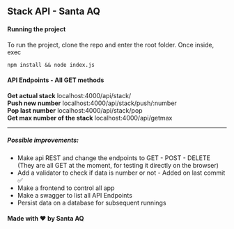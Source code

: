 ## Stack API - Santa AQ

#### Running the project

To run the project, clone the repo and enter the root folder.
Once inside, exec
    

    npm install && node index.js

#### API Endpoints - All GET methods

**Get actual stack** localhost:4000/api/stack/   
**Push new number** localhost:4000/api/stack/push/:number   
**Pop last number** localhost:4000/api/stack/pop   
**Get max number of the stack** localhost:4000/api/getmax   

---

##### Possible improvements:

- Make api REST and change the endpoints to GET - POST - DELETE (They are all GET at the moment, for testing it directly on the browser)
- Add a validator to check if data is number or not - Added on last commit ✅
- Make a frontend to control all app
- Make a swagger to list all API Endpoints
- Persist data on a database for subsequent runnings
#### Made with ♥ by Santa AQ
